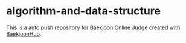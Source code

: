 # algorithm-and-data-structure
This is a auto push repository for Baekjoon Online Judge created with [BaekjoonHub](https://github.com/BaekjoonHub/BaekjoonHub).
